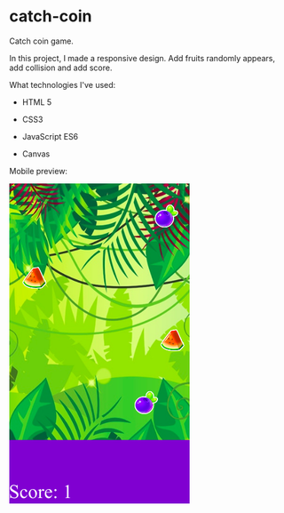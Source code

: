 # catch-coin

Catch coin game.

In this project, I made a responsive design. Add fruits randomly appears, add collision and add score.

What technologies I've used:

- HTML 5

- CSS3

- JavaScript ES6

- Canvas


Mobile preview:

  ![alt text](https://github.com/ssqool/catch-coin/blob/main/main.png)
